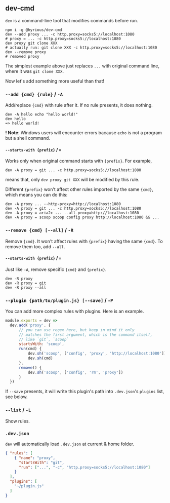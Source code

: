 ## dev-cmd

`dev` is a command-line tool that modifies commands before run.

```shell
npm i -g @hyrious/dev-cmd
dev --add proxy ... -c http.proxy=socks5://localhost:1080
# proxy = ... -c http.proxy=socks5://localhost:1080
dev proxy git clone XXX
# actually run: git clone XXX -c http.proxy=socks5://localhost:1080
dev --remove proxy
# removed proxy
```

The simplest example above just replaces `...` with original command line,
where it was `git clone XXX`.

Now let's add something more useful than that!

### `--add {cmd} {rule}` / `-A`

Add/replace `{cmd}` with rule after it. If no rule presents, it does nothing.

```
dev -A hello echo "hello world!"
dev hello
=> hello world!
```

**! Note**: Windows users will encounter errors bacause `echo` is not a program but a shell command.

#### `--starts-with {prefix}` / `=`

Works only when original command starts with `{prefix}`. For example,

```
dev -A proxy = git ... -c http.proxy=socks5://localhost:1080
```

means that, only `dev proxy git XXX` will be modified by this rule.

Different `{prefix}` won't affect other rules imported by the same `{cmd}`,
which means you can do this:

```
dev -A proxy ... --http-proxy=http://localhost:1080
dev -A proxy = git ... -c http.proxy=socks5://localhost:1080
dev -A proxy = aria2c ... --all-proxy=http://localhost:1080
dev -A proxy = scoop scoop config proxy http://localhost:1080 && ...
```

### `--remove {cmd} [--all]` / `-R`

Remove `{cmd}`. It won't affect rules with `{prefix}` having the same `{cmd}`.
To remove them too, add `--all`.

#### `--starts-with {prefix}` / `=`

Just like `-A`, remove specific `{cmd}` and `{prefix}`.

```
dev -R proxy
dev -R proxy = git
dev -R proxy --all
```

### `--plugin {path/to/plugin.js} [--save]` / `-P`

You can add more complex rules with plugins. Here is an example.

```js
module.exports = dev =>
  dev.add('proxy', {
      // you can use regex here, but keep in mind it only
      // matches the first argument, which is the command itself,
      // like `git`, `scoop`
      startsWith: 'scoop',
      run(cmd) {
          dev.sh('scoop', ['config', 'proxy', 'http://localhost:1080'])
          dev.sh(cmd)
      },
      remove() {
          dev.sh('scoop', ['config', 'rm', 'proxy'])
      }
  })
```
If `--save` presents, it will write this plugin's path into `.dev.json`'s
`plugins` list, see below.

### `--list` / `-L`

Show rules.

### `.dev.json`

`dev` will automatically load `.dev.json` at current & home folder.

```json
{ "rules": [
    { "name": "proxy",
      "startsWith": "git",
      "run": ["...", "-c", "http.proxy=socks5://localhost:1080"]
    }
  ],
  "plugins": [
    "~/plugin.js"
  ]
}
```
